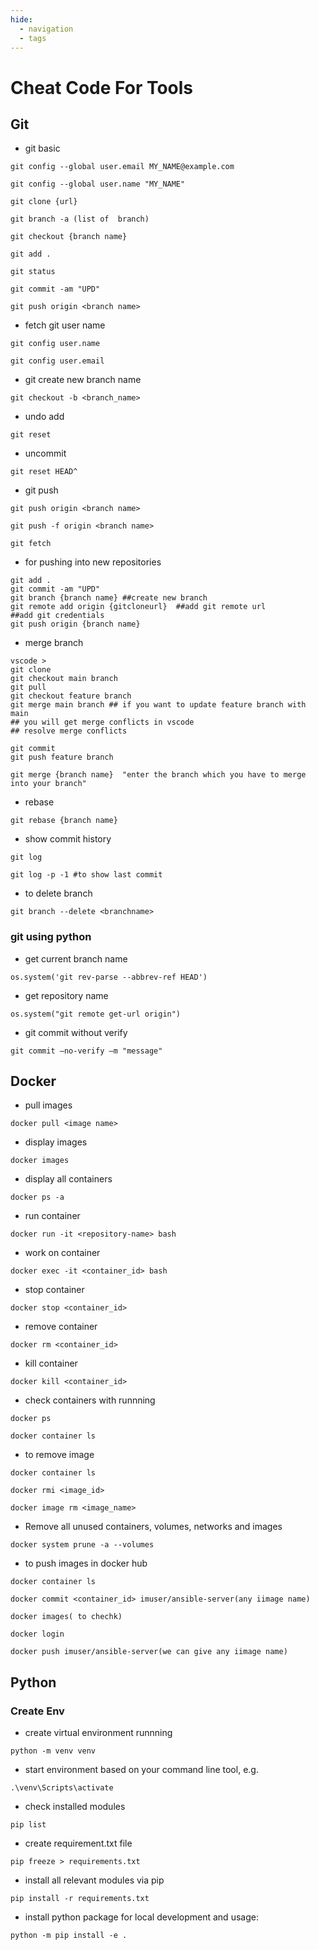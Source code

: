 ```yaml
---
hide:
  - navigation
  - tags
---
```


<h1></h1>

# Cheat Code For Tools
 
## Git
 
- git basic

```
git config --global user.email MY_NAME@example.com

git config --global user.name "MY_NAME"

git clone {url}
 
git branch -a (list of  branch)

git checkout {branch name}

git add .

git status

git commit -am "UPD"

git push origin <branch name>
```

- fetch git user name

```
git config user.name

git config user.email
```

- git create new branch name

```
git checkout -b <branch_name>
```

- undo add 

```
git reset
```

- uncommit

```
git reset HEAD^
```

- git push
```
git push origin <branch name>
 
git push -f origin <branch name>
 
git fetch
```

- for pushing into new repositories

```
git add .
git commit -am "UPD"
git branch {branch name} ##create new branch
git remote add origin {gitcloneurl}  ##add git remote url  
##add git credentials
git push origin {branch name}

```
- merge branch

```
vscode > 
git clone 
git checkout main branch
git pull
git checkout feature branch
git merge main branch ## if you want to update feature branch with main
## you will get merge conflicts in vscode
## resolve merge conflicts

git commit
git push feature branch
 
git merge {branch name}  "enter the branch which you have to merge into your branch"
```

- rebase 

```
git rebase {branch name}
```

- show commit history

```
git log

git log -p -1 #to show last commit
```

- to delete branch

```
git branch --delete <branchname>
```

### git using python

- get current branch name

```
os.system('git rev-parse --abbrev-ref HEAD')
```

- get repository name

```
os.system("git remote get-url origin")
```

- git commit without verify
 
```
git commit –no-verify –m "message"
```

## Docker

- pull images

```
docker pull <image name>
```

- display images

```
docker images
```

- display all containers

```
docker ps -a
```

- run container
```
docker run -it <repository-name> bash
```

- work on container
```
docker exec -it <container_id> bash
```

- stop container
```
docker stop <container_id>
```

- remove container

```
docker rm <container_id>
```

- kill container

```
docker kill <container_id>
```

- check containers with runnning

```
docker ps

docker container ls
```

- to remove image

```
docker container ls

docker rmi <image_id>

docker image rm <image_name>
```

- Remove all unused containers, volumes, networks and images

```
docker system prune -a --volumes
```

- to push images in docker hub

```
docker container ls

docker commit <container_id> imuser/ansible-server(any iimage name)

docker images( to chechk)

docker login

docker push imuser/ansible-server(we can give any iimage name)
```

## Python

### Create Env

- create virtual environment runnning

```
python -m venv venv
```
 
- start environment based on your command line tool, e.g.

```
.\venv\Scripts\activate
```

- check installed modules
```
pip list
```

- create requirement.txt file

```
pip freeze > requirements.txt
```

- install all relevant modules via pip

```
pip install -r requirements.txt
```

- install python package for local development and usage:

```
python -m pip install -e .
```